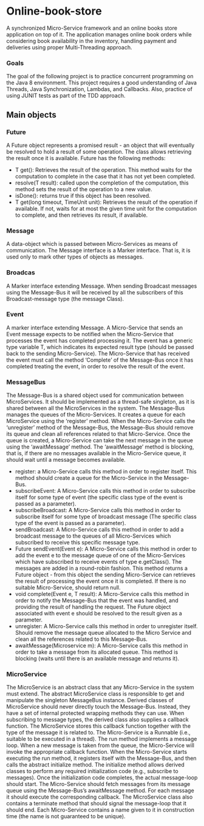 # Online-book-store
A synchronized Micro-Service framework and an online books store application on top of it.
The application manages online book orders while considering book availability in the inventory, handling payment and deliveries using proper Multi-Threading approach.

### Goals
The goal of the following project is to practice concurrent programming on the Java 8 environment.
This project requires a good understanding of Java Threads, Java Synchronization, Lambdas, and Callbacks.
Also, practice of using JUNIT tests as part of the TDD approach.

## Main objects

### Future
A Future object represents a promised result - an object that will eventually be resolved to hold a result of
some operation. The class allows retrieving the result once it is available. Future<T> has the following
methods:
* T get(): Retrieves the result of the operation. This method waits for the computation to complete in the case that it has not yet been completed.
* resolve(T result): called upon the completion of the computation, this method sets the result of the operation to a new value.
* isDone(): returns true if this object has been resolved.
* T get(long timeout, TimeUnit unit): Retrieves the result of the operation if available. If not, waits for at most the given time unit for the computation to complete, and then retrieves its result, if available.

### Message
A data-object which is passed between Micro-Services as means of communication.
The Message interface is a Marker interface. That is, it is used only to mark other types of objects as messages. 

### Broadcas
A Marker interface extending Message. When sending Broadcast messages using the Message-Bus it will be received by all the subscribers of this Broadcast-message type (the message Class).

### Event<T>
A marker interface extending Message. A Micro-Service that sends an Event message expects to be notified when the Micro-Service that processes the event has completed processing it. The event has a generic type variable T, which indicates its expected result type (should be passed back to the sending Micro-Service). The Micro-Service that has received the event must call the method ‘Complete’ of the Message-Bus once it has completed treating the event, in order to resolve the result of the event.

### MessageBus
The Message-Bus is a shared object used for communication between MicroServices. It should be implemented as a thread-safe singleton, as it is shared between all the MicroServices in the system.
The Message-Bus manages the queues of the Micro-Services. It creates a queue for each MicroService using the ‘register’ method. When the Micro-Service calls the ‘unregister’ method of the Message-Bus, the Message-Bus should remove its queue and clean all references related to that Micro-Service. Once the queue is created, a Micro-Service can take the next message in the queue using the ‘awaitMessage’ method. The ‘awaitMessage’ method is blocking, that is, if there are no messages available in the Micro-Service queue, it should wait until a message becomes available.
* register: a Micro-Service calls this method in order to register itself. This method should create a queue for the Micro-Service in the Message-Bus.
* subscribeEvent: A Micro-Service calls this method in order to subscribe itself for some type of event (the specific class type of the event is passed as a parameter).
* subscribeBroadcast: A Micro-Service calls this method in order to subscribe itself for some type of broadcast message (The specific class type of the event is passed as a parameter).
* sendBroadcast: A Micro-Service calls this method in order to add a broadcast message to the queues of all Micro-Services which subscribed to receive this specific message type.
* Future<T> sendEvent(Event<T> e): A Micro-Service calls this method in order to add the event e to the message queue of one of the Micro-Services which have subscribed to receive events of type e.getClass(). The messages are added in a round-robin fashion. This
method returns a Future object - from this object the sending Micro-Service can retrieves the result of processing the event once it is completed. If there is no suitable Micro-Service, should return null.
* void complete(Event<T> e, T result): A Micro-Service calls this method in order to notify the Message-Bus that the event was handled, and providing the result of handling the request. The Future object associated with event e should be resolved to the result given as a parameter.
* unregister: A Micro-Service calls this method in order to unregister itself. Should remove the message queue allocated to the Micro Service and clean all the references related to this Message-Bus.
* awaitMessage(Microservice m): A Micro-Service calls this method in order to take a message from its allocated queue. This method is blocking (waits until there is an available message and returns it).
  
### MicroService
The MicroService is an abstract class that any Micro-Service in the system must extend. The abstract MicroService class is responsible to get and manipulate the singleton MessageBus instance. Derived classes of MicroService should never directly touch the Message-Bus. Instead, they have a set of internal protected wrapping methods they can use. When subscribing to message types, the derived class also supplies a callback function.
The MicroService stores this callback function together with the type of the message it is related to. The Micro-Service is a Runnable (i.e., suitable to be executed in a thread). The run method implements a message loop. When a new message is taken from the queue, the Micro-Service will invoke the appropriate callback function.
When the Micro-Service starts executing the run method, it registers itself with the Message-Bus, and then calls the abstract initialize method. The initialize method allows derived classes to perform any required initialization code (e.g., subscribe to messages). Once the initialization code completes, the actual message-loop should start. The Micro-Service should fetch messages from its message queue using the Message-Bus’s awaitMessage method. For each message it should execute the corresponding callback. The MicroService class also contains a terminate method that should signal the message-loop that it should end. Each Micro-Service contains a name given to it in construction time (the name is not guaranteed to be unique).
